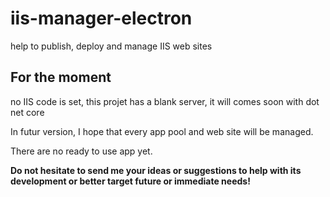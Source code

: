 # iis-manager-electron
help to publish, deploy and manage IIS web sites

## For the moment

no IIS code is set, this projet has a blank server, it will comes soon with dot net core

In futur version, I hope that every app pool and web site will be managed.

There are no ready to use app yet.

**Do not hesitate to send me your ideas or suggestions to help with its development or better target future or immediate needs!**
